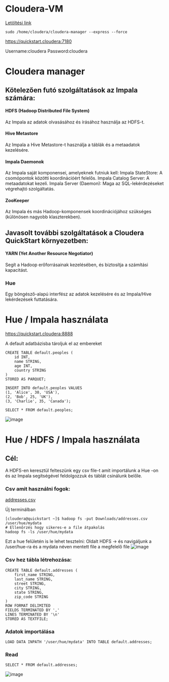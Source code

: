 # Cloudera-VM


[Letöltési link](https://www.youtube.com/redirect?event=video_description&redir_token=QUFFLUhqa3A3ZGVBSXFjMk8xckNhOTBOc3VYZVB4aXFaQXxBQ3Jtc0trdzBxUUZIaFBMdGlaZmNPcXlNZWdmNjhGVUgwbC1BQ2RhWGpuWlBfaFlPcWhlenYzT1I2YmhEdFcwclV6UjQ3eXo3dXNaU1ZDd0ZYUDRzMXR1YkoyMGdrSzlQTVVzTklJS1RadkhWN1hDMUFuY1o0OA&q=https%3A%2F%2Fdownloads.cloudera.com%2Fdemo_vm%2Fvirtualbox%2Fcloudera-quickstart-vm-5.13.0-0-virtualbox.zip&v=jT1q5YQ2cpw)


```
sudo /home/cloudera/cloudera-manager --express --force
```

https://quickstart.cloudera:7180

Username:cloudera
Password:cloudera

# Cloudera manager

## Kötelezően futó szolgáltatások az Impala számára:
#### HDFS (Hadoop Distributed File System)

Az Impala az adatok olvasásához és írásához használja az HDFS-t.

#### Hive Metastore

Az Impala a Hive Metastore-t használja a táblák és a metaadatok kezelésére.

#### Impala Daemonok

Az Impala saját komponensei, amelyeknek futniuk kell:
Impala StateStore: A csomópontok közötti koordinációért felelős.
Impala Catalog Server: A metaadatokat kezeli.
Impala Server (Daemon): Maga az SQL-lekérdezéseket végrehajtó szolgáltatás.

#### ZooKeeper
Az Impala és más Hadoop-komponensek koordinációjához szükséges (különösen nagyobb klaszterekben).


## Javasolt további szolgáltatások a Cloudera QuickStart környezetben:
#### YARN (Yet Another Resource Negotiator)

Segít a Hadoop erőforrásainak kezelésében, és biztosítja a számítási kapacitást.
### Hue

Egy böngésző-alapú interfész az adatok kezelésére és az Impala/Hive lekérdezések futtatására.


# Hue / Impala használata
https://quickstart.cloudera:8888

A default adatbázisba tároljuk el az embereket
```
CREATE TABLE default.peoples (
    id INT,
    name STRING,
    age INT,
    country STRING
)
STORED AS PARQUET;
```

```
INSERT INTO default.peoples VALUES
(1, 'Alice', 30, 'USA'),
(2, 'Bob', 25, 'UK'),
(3, 'Charlie', 35, 'Canada');
```

```
SELECT * FROM default.peoples;
```
![image](https://github.com/user-attachments/assets/ceda88a2-03a8-4f3a-b620-a98ea96956a7)


# Hue / HDFS / Impala használata

## Cél:
A HDFS-en keresztül felteszünk egy csv file-t amit importálunk a Hue -on és az Impala segítségével feldolgozzuk és táblát csinálunk belőle.

### Csv amit használni fogok:
[addresses.csv](https://people.sc.fsu.edu/~jburkardt/data/csv/addresses.csv)

Új terminálban
```
[cloudera@quickstart ~]$ hadoop fs -put Downloads/addresses.csv /user/hue/mydata
# Ellenőrzés hogy sikeres-e a file átpakolás
hadoop fs -ls /user/hue/mydata
```

Ezt a hue felületén is le lehet tesztelni:
Oldalt HDFS -> és navigáljunk a /user/hue-ra és a mydata néven mentett file a megfelelő file
![image](https://github.com/user-attachments/assets/e2690684-7e1a-4a90-870f-73db61b50080)

### Csv hez tábla létrehozása:
```
CREATE TABLE default.addresses (
    first_name STRING,
    last_name STRING,
    street STRING,
    city STRING,
    state STRING,
    zip_code STRING
)
ROW FORMAT DELIMITED
FIELDS TERMINATED BY ','
LINES TERMINATED BY '\n'
STORED AS TEXTFILE;
```
### Adatok importálása
```
LOAD DATA INPATH '/user/hue/mydata' INTO TABLE default.addresses;
```
### Read
```
SELECT * FROM default.addresses;
```
![image](https://github.com/user-attachments/assets/20a339a4-385a-4907-baf0-57d60950990c)







